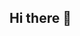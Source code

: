 ## Hi there 👋

<!--
- 🔭 I’m currently working on my singleplayer game - Speed
- 🌱 I’m currently learning python and java
- 💬 Ask me about anything
- 📫 How to reach me: Mail, github
- 😄 Pronouns: He/Him
- ⚡ Fun fact: Speed is a one dev project made without the use of AI.
-->
